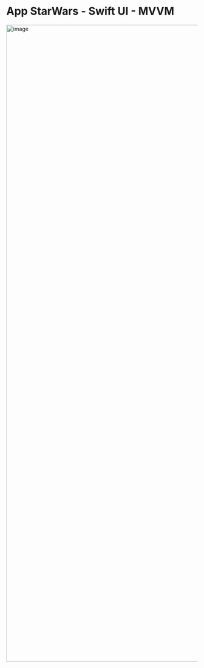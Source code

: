 # App StarWars - Swift UI - MVVM
<img width="788" height="1672" alt="image" src="https://github.com/user-attachments/assets/4626e309-bf91-4d34-a2a9-414fef4832b4" />
